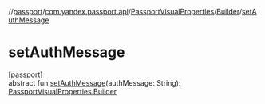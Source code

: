 //[passport](../../../../index.md)/[com.yandex.passport.api](../../index.md)/[PassportVisualProperties](../index.md)/[Builder](index.md)/[setAuthMessage](set-auth-message.md)

# setAuthMessage

[passport]\
abstract fun [setAuthMessage](set-auth-message.md)(authMessage: String): [PassportVisualProperties.Builder](index.md)
